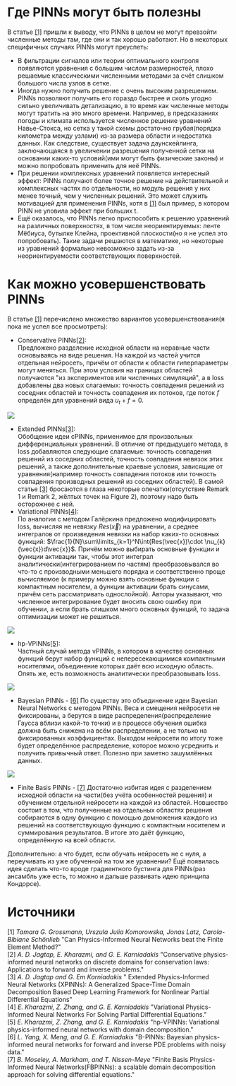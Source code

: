# Где PINNs могут быть полезны
В статье [[1]](#источники) пришли к выводу, что PINNs в целом не могут превзойти численные методы там, где они и так хорошо работают. Но в некоторых специфичных случаях PINNs могут преуспеть:  
* В фильтрации сигналов или теории оптимального контроля появляются уравнения с большим числом размерностей, плохо решаемые классическими численными методами за счёт слишком большого числа узлов в сетке.
* Иногда нужно получить решение с очень высоким разрешением. PINNs позволяют получить его гораздо быстрее и сколь угодно сильно увеличивать детализацию, в то время как численные методы могут тратить на это много времени. Например, в предсказаниях погоды и климата используется численное решение уравнений Навье-Стокса, но сетка у такой схемы достаточно грубая(порядка километра между узлами) из-за размера области и недостатка данных. Как следствие, существует задача даунскейлинга, заключающаяся в увеличении разрешения полученной сетки на основании каких-то условий(ими могут быть физические законы) и можно попробовать применить для неё PINNs. 
* При решении комплексных уравнений появляется интересный эффект: PINNs получают более точное решение на действительной и комплексных частях по отдельности, но модуль решения у них менее точный, чем у численных решений. Это может служить мотивацией для применения PINNs, хотя в [[1]](#источники) был пример, в котором PINN не уловила эффект при больших t.
* Ещё оказалось, что PINNs легко приспособить к решению уравнений на различных поверхностях, в том числе неориентируемых: ленте Мёбиуса, бутылке Клейна, проективной плоскости(но я не успел это попробовать). Такие задачи решаются в математике, но некоторые из уравнений формально невозможно задать из-за неориентируемости соответствующих поверхностей.
# Как можно усовершенствовать PINNs
В статье [[1]](#источники) перечислено множество вариантов усовершенствования(я пока не успел все просмотреть):
* Conservative PINNs[[2]](#источники):  
Предложено разделение исходной области на неравные части основываясь на виде решения. На каждой из частей учится отдельная нейросеть, причём от области к области гиперпараметры могут меняться. При этом условия на границах областей получаются "из экспериментов или численных симуляций", а в loss добавлены два новых слагаемых: точность совпадения решений из соседних областей и точность совпадения их потоков, где поток $f$ определён для уравнений вида $u_t+f=0$.
<img src="https://github.com/mikhakuv/PINNs/blob/main/pictures/proposals_1.PNG">  

* Extended PINNs[[3]](#источники):  
Обобщение идеи cPINNs, применимое для произвольных дифференциальных уравнений. В отличие от предыдущего метода, в loss добавляются следующие слагаемые: точность совпадения решений из соседних областей, точность совпадения невязок этих решений, а также дополнительные краевые условия, зависящие от уравнения(например точность совпадения потоков или точность совпадения производных решений из соседних областей). В самой статье [[3]](#источники) бросаются в глаза некоторые опечатки(отсутствие Remark 1 и Remark 2, жёлтых точек на Figure 2), поэтому надо быть осторожнее с ней.
* Variational PINNs[[4]](#источники):  
По аналогии с методом Галёркина предложено модифицировать loss, вычисляя не невязку $Res(\vec{x})$ на уравнении, а среднее интегралов от произведения невязки на набор каких-то основных функций: $\frac{1}{N}\sum\limits_{k=1}^N\int{Res(\vec{x})\cdot \nu_{k}(\vec{x})d\vec{x}}$. Причём можно выбирать основные функции и функции активации так, чтобы этот интеграл аналитически(интегрированием по частям) преобразовывался во что-то с производными меньшего порядка и соответственно проще вычисляемое (к примеру можно взять основные функции с компактным носителем, а функции активации брать синусами, причём сеть рассматривать однослойной). Авторы указывают, что численное интегрирование будет вносить свою ошибку при обучении, а если брать слишком много основных функций, то задача оптимизации может не решиться.
<img src="https://github.com/mikhakuv/PINNs/blob/main/pictures/proposals_2.PNG">  

* hp-VPINNs[[5]](#источники):  
Частный случай метода vPINNs, в котором в качестве основных функций берут набор функций с непересекающимися компактными носителями, объединение которых даёт всю исходную область. Опять же, есть возможность аналитически преобразовывать loss.
<img src="https://github.com/mikhakuv/PINNs/blob/main/pictures/proposals_3.PNG">  

* Bayesian PINNs - [[6]](#источники)
По существу это объединение идеи Bayesian Neural Networks с методом PINNs. Веса и смещения нейросети не фиксированы, а берутся в виде распределения(распределение Гаусса вблизи какой-то точки) и в процессе обучения ошибка должна быть снижена на всём распределении, а не только на фиксированных коэффициентах. Выходом нейросети по итогу тоже будет определённое распределение, которое можно усреднить и получить привычный ответ. Полезно при заметно зашумлённых данных.
<img src="https://github.com/mikhakuv/PINNs/blob/main/pictures/proposals_4.PNG">

* Finite Basis PINNs - [[7]](#источники)
Достаточно избитая идея с разделением исходной области на части(без учёта особенностей решения) и обучением отдельной нейросети на каждой из областей. Новшество состоит в том, что полученные на отдельных областях решения собираются в одну функцию с помощью домножения каждого из решений на соответствующую функцию с компактным носителем и суммирования результатов. В итоге это даёт функцию, определённую на всей области.

Дополнительно: а что будет, если обучать нейросеть не с нуля, а переучивать из уже обученной на том же уравнении?
Ещё появилась идея сделать что-то вроде градиентного бустинга для PINNs(раз ансамбль уже есть, то можно и дальше развивать идею принципа Кондорсе).

# Источники  
[1] *Tamara G. Grossmann, Urszula Julia Komorowska, Jonas Latz, Carola-Bibiane Schönlieb* "Can Physics-Informed Neural Networks beat the Finite Element Method?"  
[2] *A. D. Jagtap, E. Kharazmi, and G. E. Karniadakis* "Conservative physics-informed neural networks on discrete domains for conservation laws: Applications to forward and inverse problems."  
[3] *A. D. Jagtap and G. Em Karniadakis* " Extended Physics-Informed Neural Networks (XPINNs): A Generalized Space-Time Domain Decomposition Based Deep Learning Framework for Nonlinear Partial Differential Equations"  
[4] *E. Kharazmi, Z. Zhang, and G. E. Karniadakis* "Variational Physics-Informed Neural Networks For Solving Partial Differential Equations."  
[5] *E. Kharazmi, Z. Zhang, and G. E. Karniadakis* "hp-VPINNs: Variational physics-informed neural networks with domain decomposition."  
[6] *L. Yang, X. Meng, and G. E. Karniadakis* "B-PINNs: Bayesian physics-informed neural networks for forward and inverse PDE problems with noisy data."  
[7] *B. Moseley, A. Markham, and T. Nissen-Meye* "Finite Basis Physics-Informed Neural Networks(FBPINNs): a scalable domain decomposition approach for solving differential equations."  
